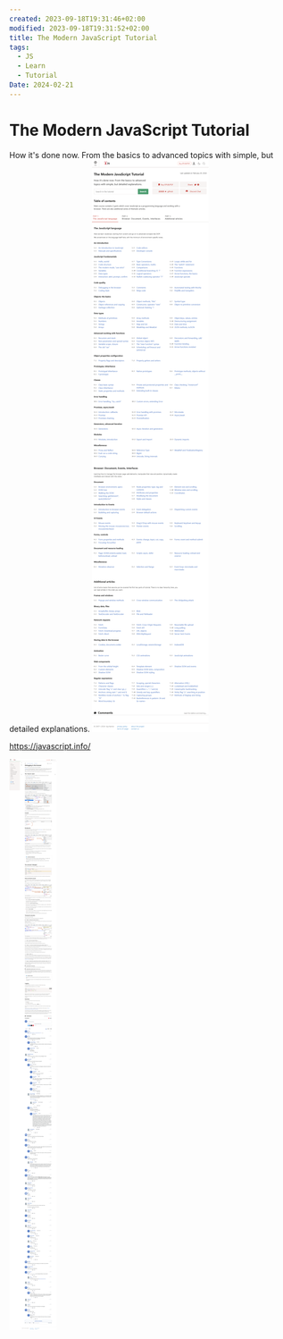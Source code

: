 ```yaml
---
created: 2023-09-18T19:31:46+02:00
modified: 2023-09-18T19:31:52+02:00
title: The Modern JavaScript Tutorial
tags:
  - JS
  - Learn
  - Tutorial
Date: 2024-02-21
---
```


# 
# The Modern JavaScript Tutorial
How it's done now. From the basics to advanced topics with simple, but detailed explanations.
![](../_asset/2023-09-18_ModernJavaScriptTutorial_image_1.png)

https://javascript.info/

![](../_asset/2023-09-18_ModernJavaScriptTutorial_image_2.png)